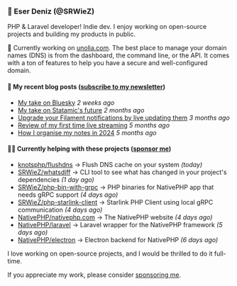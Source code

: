 
### 👋 Eser Deniz (@SRWieZ)

PHP & Laravel developer! Indie dev. I enjoy working on open-source projects and building my products in public.

🚀 Currently working on [unolia.com](https://unolia.com/?utm_source=github&utm_medium=readme&utm_campaign=readme-srwiez). The best place to manage your domain names (DNS) is from the dashboard, the command line, or the API. It comes with a ton of features to help you have a secure and well-configured domain.

#### 📝 My recent blog posts ([subscribe to my newsletter](https://srwiez.com/?utm_source=github&utm_medium=readme&utm_campaign=readme-srwiez))

- [My take on Bluesky](https://srwiez.com/posts/my-take-on-bluesky) _2 weeks ago_
- [My take on Statamic&#39;s future](https://srwiez.com/posts/my-take-on-statamic-future) _2 months ago_
- [Upgrade your Filament notifications by live updating them](https://srwiez.com/posts/upgrade-your-filament-notifications-by-live-updating-them) _3 months ago_
- [Review of my first time live streaming](https://srwiez.com/posts/review-of-my-first-time-live-streaming) _5 months ago_
- [How I organise my notes in 2024](https://srwiez.com/posts/how-i-organise-my-notes-in-2024) _5 months ago_

#### 👨‍🔧 Currently helping with these projects ([sponsor me](https://github.com/sponsors/SRWieZ))

- [knotsphp/flushdns](https://github.com/knotsphp/flushdns) → Flush DNS cache on your system _(today)_
- [SRWieZ/whatsdiff](https://github.com/SRWieZ/whatsdiff) → CLI tool to see what has changed in your project&#39;s dependencies _(1 day ago)_
- [SRWieZ/php-bin-with-grpc](https://github.com/SRWieZ/php-bin-with-grpc) → PHP binaries for NativePHP app that needs gRPC support _(4 days ago)_
- [SRWieZ/php-starlink-client](https://github.com/SRWieZ/php-starlink-client) → Starlink PHP Client using local gRPC communication _(4 days ago)_
- [NativePHP/nativephp.com](https://github.com/NativePHP/nativephp.com) → The NativePHP website _(4 days ago)_
- [NativePHP/laravel](https://github.com/NativePHP/laravel) → Laravel wrapper for the NativePHP framework _(5 days ago)_
- [NativePHP/electron](https://github.com/NativePHP/electron) → Electron backend for NativePHP _(6 days ago)_

I love working on open-source projects, and I would be thrilled to do it full-time.

If you appreciate my work, please consider [sponsoring me](https://github.com/sponsors/SRWieZ).